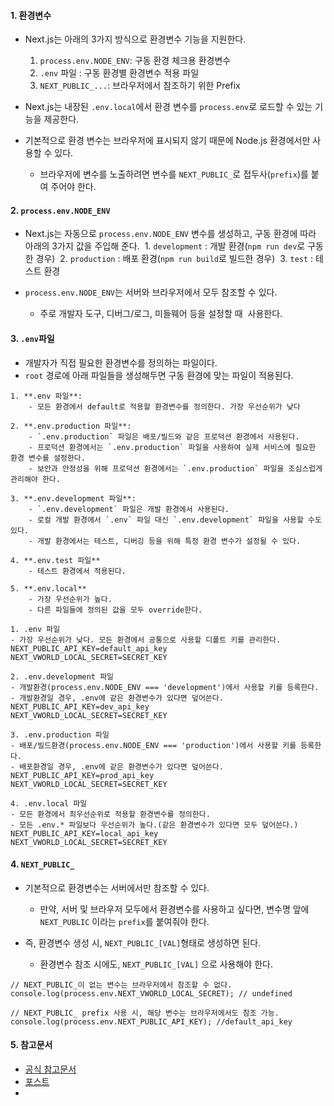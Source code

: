 
#### 1. 환경변수

- Next.js는 아래의 3가지 방식으로 환경변수 기능을 지원한다.
	1. `process.env.NODE_ENV`: 구동 환경 체크용 환경변수
	2. `.env` 파일 : 구동 환경별 환경변수 적용 파일
	3. `NEXT_PUBLIC_...`: 브라우저에서 참조하기 위한 Prefix

- Next.js는 내장된 `.env.local`에서 환경 변수를 `process.env`로 로드할 수 있는 기능을 제공한다.

- 기본적으로 환경 변수는 브라우저에 표시되지 않기 때문에 Node.js 환경에서만 사용할 수 있다.
	- 브라우저에 변수를 노출하려면 변수를 `NEXT_PUBLIC_`로 접두사(`prefix`)를 붙여 주어야 한다.

#### 2. `process.env.NODE_ENV`

- Next.js는 자동으로 `process.env.NODE_ENV` 변수를 생성하고, 구동 환경에 따라 아래의 3가지 값을 주입해 준다.
	 1. `development` : 개발 환경(`npm run dev`로 구동한 경우)
	 2. `production` : 배포 환경(`npm run build`로 빌드한 경우)
	 3. `test` : 테스트 환경

- `process.env.NODE_ENV`는 서버와 브라우저에서 모두 참조할 수 있다.
	- 주로 개발자 도구, 디버그/로그, 미들웨어 등을 설정할 때  사용한다.


#### 3. `.env`파일

- 개발자가 직접 필요한 환경변수를 정의하는 파일이다.
- `root` 경로에 아래 파일들을 생성해두면 구동 환경에 맞는 파일이 적용된다.

```null
1. **.env 파일**:
    - 모든 환경에서 default로 적용할 환경변수를 정의한다. 가장 우선순위가 낮다

2. **.env.production 파일**:
    - `.env.production` 파일은 배포/빌드와 같은 프로덕션 환경에서 사용된다.
    - 프로덕션 환경에서는 `.env.production` 파일을 사용하여 실제 서비스에 필요한 환경 변수를 설정한다.
    - 보안과 안정성을 위해 프로덕션 환경에서는 `.env.production` 파일을 조심스럽게 관리해야 한다.
 
3. **.env.development 파일**:
    - `.env.development` 파일은 개발 환경에서 사용된다.
    - 로컬 개발 환경에서 `.env` 파일 대신 `.env.development` 파일을 사용할 수도 있다.
    - 개발 환경에서는 테스트, 디버깅 등을 위해 특정 환경 변수가 설정될 수 있다.

4. **.env.test 파일**
	- 테스트 환경에서 적용된다.

5. **.env.local**
	- 가장 우선순위가 높다.
	- 다른 파일들에 정의된 값을 모두 override한다.
```

```null
1. .env 파일
- 가장 우선순위가 낮다. 모든 환경에서 공통으로 사용할 디폴트 키를 관리한다.
NEXT_PUBLIC_API_KEY=default_api_key
NEXT_VWORLD_LOCAL_SECRET=SECRET_KEY

2. .env.development 파일
- 개발환경(process.env.NODE_ENV === 'development')에서 사용할 키를 등록한다. 
- 개발환경일 경우, .env에 같은 환경변수가 있다면 덮어쓴다.
NEXT_PUBLIC_API_KEY=dev_api_key
NEXT_VWORLD_LOCAL_SECRET=SECRET_KEY

3. .env.production 파일
- 배포/빌드환경(process.env.NODE_ENV === 'production')에서 사용할 키를 등록한다. 
- 배포환경일 경우, .env에 같은 환경변수가 있다면 덮어쓴다.
NEXT_PUBLIC_API_KEY=prod_api_key
NEXT_VWORLD_LOCAL_SECRET=SECRET_KEY

4. .env.local 파일
- 모든 환경에서 최우선순위로 적용할 환경변수를 정의한다.
- 모든 .env.* 파일보다 우선순위가 높다.(같은 환경변수가 있다면 모두 덮어쓴다.)
NEXT_PUBLIC_API_KEY=local_api_key
NEXT_VWORLD_LOCAL_SECRET=SECRET_KEY
```


#### 4. `NEXT_PUBLIC_`

- 기본적으로 환경변수는 서버에서만 참조할 수 있다.
	- 만약, 서버 및 브라우저 모두에서 환경변수를 사용하고 싶다면, 변수명 앞에 `NEXT_PUBLIC` 이라는 `prefix`를 붙여줘야 한다.

- 즉, 환경변수 생성 시, `NEXT_PUBLIC_[VAL]`형태로 생성하면 된다.
	- 환경변수 참조 시에도, `NEXT_PUBLIC_[VAL]` 으로 사용해야 한다.

```tsx
// NEXT_PUBLIC_이 없는 변수는 브라우저에서 참조할 수 없다.
console.log(process.env.NEXT_VWORLD_LOCAL_SECRET); // undefined

// NEXT_PUBLIC_ prefix 사용 시, 해당 변수는 브라우저에서도 참조 가능.
console.log(process.env.NEXT_PUBLIC_API_KEY); //default_api_key
```


#### 5. 참고문서

- [공식 참고문서](https://nextjs.org/docs/pages/building-your-application/configuring/environment-variables)
- [포스트](https://curryyou.tistory.com/503)
- 